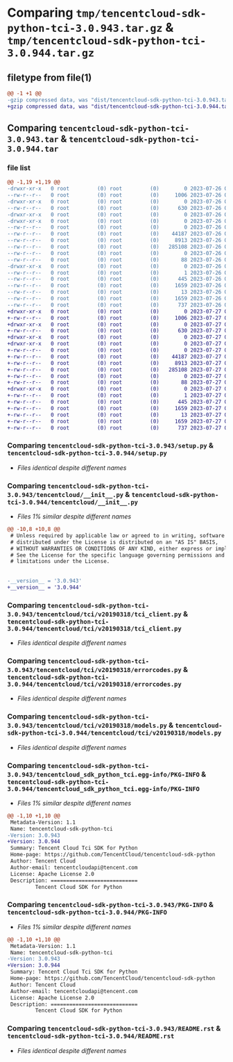 # Comparing `tmp/tencentcloud-sdk-python-tci-3.0.943.tar.gz` & `tmp/tencentcloud-sdk-python-tci-3.0.944.tar.gz`

## filetype from file(1)

```diff
@@ -1 +1 @@
-gzip compressed data, was "dist/tencentcloud-sdk-python-tci-3.0.943.tar", last modified: Wed Jul 26 00:45:09 2023, max compression
+gzip compressed data, was "dist/tencentcloud-sdk-python-tci-3.0.944.tar", last modified: Thu Jul 27 02:24:15 2023, max compression
```

## Comparing `tencentcloud-sdk-python-tci-3.0.943.tar` & `tencentcloud-sdk-python-tci-3.0.944.tar`

### file list

```diff
@@ -1,19 +1,19 @@
-drwxr-xr-x   0 root         (0) root         (0)        0 2023-07-26 00:45:09.000000 tencentcloud-sdk-python-tci-3.0.943/
--rw-r--r--   0 root         (0) root         (0)     1006 2023-07-26 00:45:09.000000 tencentcloud-sdk-python-tci-3.0.943/setup.py
-drwxr-xr-x   0 root         (0) root         (0)        0 2023-07-26 00:45:09.000000 tencentcloud-sdk-python-tci-3.0.943/tencentcloud/
--rw-r--r--   0 root         (0) root         (0)      630 2023-07-26 00:45:09.000000 tencentcloud-sdk-python-tci-3.0.943/tencentcloud/__init__.py
-drwxr-xr-x   0 root         (0) root         (0)        0 2023-07-26 00:45:09.000000 tencentcloud-sdk-python-tci-3.0.943/tencentcloud/tci/
-drwxr-xr-x   0 root         (0) root         (0)        0 2023-07-26 00:45:09.000000 tencentcloud-sdk-python-tci-3.0.943/tencentcloud/tci/v20190318/
--rw-r--r--   0 root         (0) root         (0)        0 2023-07-26 00:45:09.000000 tencentcloud-sdk-python-tci-3.0.943/tencentcloud/tci/v20190318/__init__.py
--rw-r--r--   0 root         (0) root         (0)    44187 2023-07-26 00:45:09.000000 tencentcloud-sdk-python-tci-3.0.943/tencentcloud/tci/v20190318/tci_client.py
--rw-r--r--   0 root         (0) root         (0)     8913 2023-07-26 00:45:09.000000 tencentcloud-sdk-python-tci-3.0.943/tencentcloud/tci/v20190318/errorcodes.py
--rw-r--r--   0 root         (0) root         (0)   285108 2023-07-26 00:45:09.000000 tencentcloud-sdk-python-tci-3.0.943/tencentcloud/tci/v20190318/models.py
--rw-r--r--   0 root         (0) root         (0)        0 2023-07-26 00:45:09.000000 tencentcloud-sdk-python-tci-3.0.943/tencentcloud/tci/__init__.py
--rw-r--r--   0 root         (0) root         (0)       88 2023-07-26 00:45:09.000000 tencentcloud-sdk-python-tci-3.0.943/setup.cfg
-drwxr-xr-x   0 root         (0) root         (0)        0 2023-07-26 00:45:09.000000 tencentcloud-sdk-python-tci-3.0.943/tencentcloud_sdk_python_tci.egg-info/
--rw-r--r--   0 root         (0) root         (0)        1 2023-07-26 00:45:09.000000 tencentcloud-sdk-python-tci-3.0.943/tencentcloud_sdk_python_tci.egg-info/dependency_links.txt
--rw-r--r--   0 root         (0) root         (0)      445 2023-07-26 00:45:09.000000 tencentcloud-sdk-python-tci-3.0.943/tencentcloud_sdk_python_tci.egg-info/SOURCES.txt
--rw-r--r--   0 root         (0) root         (0)     1659 2023-07-26 00:45:09.000000 tencentcloud-sdk-python-tci-3.0.943/tencentcloud_sdk_python_tci.egg-info/PKG-INFO
--rw-r--r--   0 root         (0) root         (0)       13 2023-07-26 00:45:09.000000 tencentcloud-sdk-python-tci-3.0.943/tencentcloud_sdk_python_tci.egg-info/top_level.txt
--rw-r--r--   0 root         (0) root         (0)     1659 2023-07-26 00:45:09.000000 tencentcloud-sdk-python-tci-3.0.943/PKG-INFO
--rw-r--r--   0 root         (0) root         (0)      737 2023-07-26 00:45:09.000000 tencentcloud-sdk-python-tci-3.0.943/README.rst
+drwxr-xr-x   0 root         (0) root         (0)        0 2023-07-27 02:24:15.000000 tencentcloud-sdk-python-tci-3.0.944/
+-rw-r--r--   0 root         (0) root         (0)     1006 2023-07-27 02:24:15.000000 tencentcloud-sdk-python-tci-3.0.944/setup.py
+drwxr-xr-x   0 root         (0) root         (0)        0 2023-07-27 02:24:15.000000 tencentcloud-sdk-python-tci-3.0.944/tencentcloud/
+-rw-r--r--   0 root         (0) root         (0)      630 2023-07-27 02:24:15.000000 tencentcloud-sdk-python-tci-3.0.944/tencentcloud/__init__.py
+drwxr-xr-x   0 root         (0) root         (0)        0 2023-07-27 02:24:15.000000 tencentcloud-sdk-python-tci-3.0.944/tencentcloud/tci/
+drwxr-xr-x   0 root         (0) root         (0)        0 2023-07-27 02:24:15.000000 tencentcloud-sdk-python-tci-3.0.944/tencentcloud/tci/v20190318/
+-rw-r--r--   0 root         (0) root         (0)        0 2023-07-27 02:24:15.000000 tencentcloud-sdk-python-tci-3.0.944/tencentcloud/tci/v20190318/__init__.py
+-rw-r--r--   0 root         (0) root         (0)    44187 2023-07-27 02:24:15.000000 tencentcloud-sdk-python-tci-3.0.944/tencentcloud/tci/v20190318/tci_client.py
+-rw-r--r--   0 root         (0) root         (0)     8913 2023-07-27 02:24:15.000000 tencentcloud-sdk-python-tci-3.0.944/tencentcloud/tci/v20190318/errorcodes.py
+-rw-r--r--   0 root         (0) root         (0)   285108 2023-07-27 02:24:15.000000 tencentcloud-sdk-python-tci-3.0.944/tencentcloud/tci/v20190318/models.py
+-rw-r--r--   0 root         (0) root         (0)        0 2023-07-27 02:24:15.000000 tencentcloud-sdk-python-tci-3.0.944/tencentcloud/tci/__init__.py
+-rw-r--r--   0 root         (0) root         (0)       88 2023-07-27 02:24:15.000000 tencentcloud-sdk-python-tci-3.0.944/setup.cfg
+drwxr-xr-x   0 root         (0) root         (0)        0 2023-07-27 02:24:15.000000 tencentcloud-sdk-python-tci-3.0.944/tencentcloud_sdk_python_tci.egg-info/
+-rw-r--r--   0 root         (0) root         (0)        1 2023-07-27 02:24:15.000000 tencentcloud-sdk-python-tci-3.0.944/tencentcloud_sdk_python_tci.egg-info/dependency_links.txt
+-rw-r--r--   0 root         (0) root         (0)      445 2023-07-27 02:24:15.000000 tencentcloud-sdk-python-tci-3.0.944/tencentcloud_sdk_python_tci.egg-info/SOURCES.txt
+-rw-r--r--   0 root         (0) root         (0)     1659 2023-07-27 02:24:15.000000 tencentcloud-sdk-python-tci-3.0.944/tencentcloud_sdk_python_tci.egg-info/PKG-INFO
+-rw-r--r--   0 root         (0) root         (0)       13 2023-07-27 02:24:15.000000 tencentcloud-sdk-python-tci-3.0.944/tencentcloud_sdk_python_tci.egg-info/top_level.txt
+-rw-r--r--   0 root         (0) root         (0)     1659 2023-07-27 02:24:15.000000 tencentcloud-sdk-python-tci-3.0.944/PKG-INFO
+-rw-r--r--   0 root         (0) root         (0)      737 2023-07-27 02:24:15.000000 tencentcloud-sdk-python-tci-3.0.944/README.rst
```

### Comparing `tencentcloud-sdk-python-tci-3.0.943/setup.py` & `tencentcloud-sdk-python-tci-3.0.944/setup.py`

 * *Files identical despite different names*

### Comparing `tencentcloud-sdk-python-tci-3.0.943/tencentcloud/__init__.py` & `tencentcloud-sdk-python-tci-3.0.944/tencentcloud/__init__.py`

 * *Files 1% similar despite different names*

```diff
@@ -10,8 +10,8 @@
 # Unless required by applicable law or agreed to in writing, software
 # distributed under the License is distributed on an "AS IS" BASIS,
 # WITHOUT WARRANTIES OR CONDITIONS OF ANY KIND, either express or implied.
 # See the License for the specific language governing permissions and
 # limitations under the License.
 
 
-__version__ = '3.0.943'
+__version__ = '3.0.944'
```

### Comparing `tencentcloud-sdk-python-tci-3.0.943/tencentcloud/tci/v20190318/tci_client.py` & `tencentcloud-sdk-python-tci-3.0.944/tencentcloud/tci/v20190318/tci_client.py`

 * *Files identical despite different names*

### Comparing `tencentcloud-sdk-python-tci-3.0.943/tencentcloud/tci/v20190318/errorcodes.py` & `tencentcloud-sdk-python-tci-3.0.944/tencentcloud/tci/v20190318/errorcodes.py`

 * *Files identical despite different names*

### Comparing `tencentcloud-sdk-python-tci-3.0.943/tencentcloud/tci/v20190318/models.py` & `tencentcloud-sdk-python-tci-3.0.944/tencentcloud/tci/v20190318/models.py`

 * *Files identical despite different names*

### Comparing `tencentcloud-sdk-python-tci-3.0.943/tencentcloud_sdk_python_tci.egg-info/PKG-INFO` & `tencentcloud-sdk-python-tci-3.0.944/tencentcloud_sdk_python_tci.egg-info/PKG-INFO`

 * *Files 1% similar despite different names*

```diff
@@ -1,10 +1,10 @@
 Metadata-Version: 1.1
 Name: tencentcloud-sdk-python-tci
-Version: 3.0.943
+Version: 3.0.944
 Summary: Tencent Cloud Tci SDK for Python
 Home-page: https://github.com/TencentCloud/tencentcloud-sdk-python
 Author: Tencent Cloud
 Author-email: tencentcloudapi@tencent.com
 License: Apache License 2.0
 Description: ============================
         Tencent Cloud SDK for Python
```

### Comparing `tencentcloud-sdk-python-tci-3.0.943/PKG-INFO` & `tencentcloud-sdk-python-tci-3.0.944/PKG-INFO`

 * *Files 1% similar despite different names*

```diff
@@ -1,10 +1,10 @@
 Metadata-Version: 1.1
 Name: tencentcloud-sdk-python-tci
-Version: 3.0.943
+Version: 3.0.944
 Summary: Tencent Cloud Tci SDK for Python
 Home-page: https://github.com/TencentCloud/tencentcloud-sdk-python
 Author: Tencent Cloud
 Author-email: tencentcloudapi@tencent.com
 License: Apache License 2.0
 Description: ============================
         Tencent Cloud SDK for Python
```

### Comparing `tencentcloud-sdk-python-tci-3.0.943/README.rst` & `tencentcloud-sdk-python-tci-3.0.944/README.rst`

 * *Files identical despite different names*

